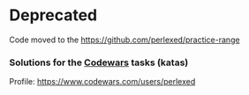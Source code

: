 # Deprecated

Code moved to the https://github.com/perlexed/practice-range

### Solutions for the [Codewars](https://www.codewars.com) tasks (katas)

Profile: https://www.codewars.com/users/perlexed
